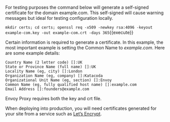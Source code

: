 For testing purposes the command below will generate a self-signed certificate for the domain example.com. This self-signed will cause warning messages but ideal for testing configuration locally.

`mkdir certs; cd certs; openssl req -x509 -newkey rsa:4096 -keyout example-com.key -out example-com.crt -days 365`{{execute}}

Certain information is required to generate a certificate. In this example, the most important example is setting the Common Name to *example.com*. Here are some example details:

```
Country Name (2 letter code) []:UK
State or Province Name (full name) []:UK
Locality Name (eg, city) []:London
Organization Name (eg, company) []:Katacoda
Organizational Unit Name (eg, section) []:Envoy
Common Name (eg, fully qualified host name) []:example.com
Email Address []:founders@example.com
```

Envoy Proxy requires both the key and crt file.

When deploying into production, you will need certificates generated for your site from a service such as [Let’s Encrypt](https://letsencrypt.org).